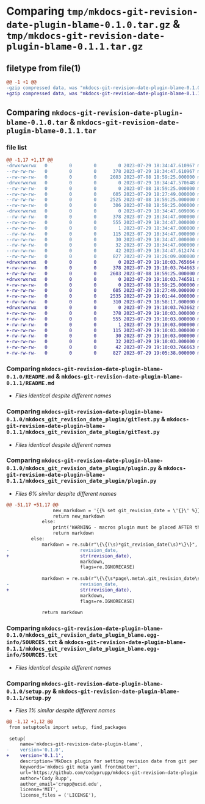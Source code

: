 # Comparing `tmp/mkdocs-git-revision-date-plugin-blame-0.1.0.tar.gz` & `tmp/mkdocs-git-revision-date-plugin-blame-0.1.1.tar.gz`

## filetype from file(1)

```diff
@@ -1 +1 @@
-gzip compressed data, was "mkdocs-git-revision-date-plugin-blame-0.1.0.tar", last modified: Sat Jul 29 18:34:47 2023, max compression
+gzip compressed data, was "mkdocs-git-revision-date-plugin-blame-0.1.1.tar", last modified: Sat Jul 29 19:10:03 2023, max compression
```

## Comparing `mkdocs-git-revision-date-plugin-blame-0.1.0.tar` & `mkdocs-git-revision-date-plugin-blame-0.1.1.tar`

### file list

```diff
@@ -1,17 +1,17 @@
-drwxrwxrwx   0        0        0        0 2023-07-29 18:34:47.610967 mkdocs-git-revision-date-plugin-blame-0.1.0/
--rw-rw-rw-   0        0        0      378 2023-07-29 18:34:47.610967 mkdocs-git-revision-date-plugin-blame-0.1.0/PKG-INFO
--rw-rw-rw-   0        0        0     2603 2023-07-08 18:59:25.000000 mkdocs-git-revision-date-plugin-blame-0.1.0/README.md
-drwxrwxrwx   0        0        0        0 2023-07-29 18:34:47.570648 mkdocs-git-revision-date-plugin-blame-0.1.0/mkdocs_git_revision_date_plugin/
--rw-rw-rw-   0        0        0        0 2023-07-08 18:59:25.000000 mkdocs-git-revision-date-plugin-blame-0.1.0/mkdocs_git_revision_date_plugin/__init__.py
--rw-rw-rw-   0        0        0      605 2023-07-29 18:27:49.000000 mkdocs-git-revision-date-plugin-blame-0.1.0/mkdocs_git_revision_date_plugin/gitTest.py
--rw-rw-rw-   0        0        0     2525 2023-07-08 18:59:25.000000 mkdocs-git-revision-date-plugin-blame-0.1.0/mkdocs_git_revision_date_plugin/plugin.py
--rw-rw-rw-   0        0        0      306 2023-07-08 18:59:25.000000 mkdocs-git-revision-date-plugin-blame-0.1.0/mkdocs_git_revision_date_plugin/util.py
-drwxrwxrwx   0        0        0        0 2023-07-29 18:34:47.609006 mkdocs-git-revision-date-plugin-blame-0.1.0/mkdocs_git_revision_date_plugin_blame.egg-info/
--rw-rw-rw-   0        0        0      378 2023-07-29 18:34:47.000000 mkdocs-git-revision-date-plugin-blame-0.1.0/mkdocs_git_revision_date_plugin_blame.egg-info/PKG-INFO
--rw-rw-rw-   0        0        0      555 2023-07-29 18:34:47.000000 mkdocs-git-revision-date-plugin-blame-0.1.0/mkdocs_git_revision_date_plugin_blame.egg-info/SOURCES.txt
--rw-rw-rw-   0        0        0        1 2023-07-29 18:34:47.000000 mkdocs-git-revision-date-plugin-blame-0.1.0/mkdocs_git_revision_date_plugin_blame.egg-info/dependency_links.txt
--rw-rw-rw-   0        0        0      115 2023-07-29 18:34:47.000000 mkdocs-git-revision-date-plugin-blame-0.1.0/mkdocs_git_revision_date_plugin_blame.egg-info/entry_points.txt
--rw-rw-rw-   0        0        0       30 2023-07-29 18:34:47.000000 mkdocs-git-revision-date-plugin-blame-0.1.0/mkdocs_git_revision_date_plugin_blame.egg-info/requires.txt
--rw-rw-rw-   0        0        0       32 2023-07-29 18:34:47.000000 mkdocs-git-revision-date-plugin-blame-0.1.0/mkdocs_git_revision_date_plugin_blame.egg-info/top_level.txt
--rw-rw-rw-   0        0        0       42 2023-07-29 18:34:47.612474 mkdocs-git-revision-date-plugin-blame-0.1.0/setup.cfg
--rw-rw-rw-   0        0        0      827 2023-07-29 18:26:09.000000 mkdocs-git-revision-date-plugin-blame-0.1.0/setup.py
+drwxrwxrwx   0        0        0        0 2023-07-29 19:10:03.765664 mkdocs-git-revision-date-plugin-blame-0.1.1/
+-rw-rw-rw-   0        0        0      378 2023-07-29 19:10:03.764663 mkdocs-git-revision-date-plugin-blame-0.1.1/PKG-INFO
+-rw-rw-rw-   0        0        0     2603 2023-07-08 18:59:25.000000 mkdocs-git-revision-date-plugin-blame-0.1.1/README.md
+drwxrwxrwx   0        0        0        0 2023-07-29 19:10:03.746581 mkdocs-git-revision-date-plugin-blame-0.1.1/mkdocs_git_revision_date_plugin/
+-rw-rw-rw-   0        0        0        0 2023-07-08 18:59:25.000000 mkdocs-git-revision-date-plugin-blame-0.1.1/mkdocs_git_revision_date_plugin/__init__.py
+-rw-rw-rw-   0        0        0      605 2023-07-29 18:27:49.000000 mkdocs-git-revision-date-plugin-blame-0.1.1/mkdocs_git_revision_date_plugin/gitTest.py
+-rw-rw-rw-   0        0        0     2535 2023-07-29 19:01:44.000000 mkdocs-git-revision-date-plugin-blame-0.1.1/mkdocs_git_revision_date_plugin/plugin.py
+-rw-rw-rw-   0        0        0      310 2023-07-29 18:58:17.000000 mkdocs-git-revision-date-plugin-blame-0.1.1/mkdocs_git_revision_date_plugin/util.py
+drwxrwxrwx   0        0        0        0 2023-07-29 19:10:03.763662 mkdocs-git-revision-date-plugin-blame-0.1.1/mkdocs_git_revision_date_plugin_blame.egg-info/
+-rw-rw-rw-   0        0        0      378 2023-07-29 19:10:03.000000 mkdocs-git-revision-date-plugin-blame-0.1.1/mkdocs_git_revision_date_plugin_blame.egg-info/PKG-INFO
+-rw-rw-rw-   0        0        0      555 2023-07-29 19:10:03.000000 mkdocs-git-revision-date-plugin-blame-0.1.1/mkdocs_git_revision_date_plugin_blame.egg-info/SOURCES.txt
+-rw-rw-rw-   0        0        0        1 2023-07-29 19:10:03.000000 mkdocs-git-revision-date-plugin-blame-0.1.1/mkdocs_git_revision_date_plugin_blame.egg-info/dependency_links.txt
+-rw-rw-rw-   0        0        0      115 2023-07-29 19:10:03.000000 mkdocs-git-revision-date-plugin-blame-0.1.1/mkdocs_git_revision_date_plugin_blame.egg-info/entry_points.txt
+-rw-rw-rw-   0        0        0       30 2023-07-29 19:10:03.000000 mkdocs-git-revision-date-plugin-blame-0.1.1/mkdocs_git_revision_date_plugin_blame.egg-info/requires.txt
+-rw-rw-rw-   0        0        0       32 2023-07-29 19:10:03.000000 mkdocs-git-revision-date-plugin-blame-0.1.1/mkdocs_git_revision_date_plugin_blame.egg-info/top_level.txt
+-rw-rw-rw-   0        0        0       42 2023-07-29 19:10:03.766663 mkdocs-git-revision-date-plugin-blame-0.1.1/setup.cfg
+-rw-rw-rw-   0        0        0      827 2023-07-29 19:05:38.000000 mkdocs-git-revision-date-plugin-blame-0.1.1/setup.py
```

### Comparing `mkdocs-git-revision-date-plugin-blame-0.1.0/README.md` & `mkdocs-git-revision-date-plugin-blame-0.1.1/README.md`

 * *Files identical despite different names*

### Comparing `mkdocs-git-revision-date-plugin-blame-0.1.0/mkdocs_git_revision_date_plugin/gitTest.py` & `mkdocs-git-revision-date-plugin-blame-0.1.1/mkdocs_git_revision_date_plugin/gitTest.py`

 * *Files identical despite different names*

### Comparing `mkdocs-git-revision-date-plugin-blame-0.1.0/mkdocs_git_revision_date_plugin/plugin.py` & `mkdocs-git-revision-date-plugin-blame-0.1.1/mkdocs_git_revision_date_plugin/plugin.py`

 * *Files 6% similar despite different names*

```diff
@@ -51,17 +51,17 @@
                 new_markdown = '{{% set git_revision_date = \'{}\' %}}\n'.format(revision_date) + markdown
                 return new_markdown
             else:
                 print('WARNING - macros plugin must be placed AFTER the git-revision-date plugin. Skipping markdown modifications')
                 return markdown
         else:
             markdown = re.sub(r"\{\{(\s)*git_revision_date(\s)*\}\}",
-                          revision_date,
+                          str(revision_date),
                           markdown,
                           flags=re.IGNORECASE)
 
             markdown = re.sub(r"\{\{\s*page\.meta\.git_revision_date\s*\}\}",
-                          revision_date,
+                          str(revision_date),
                           markdown,
                           flags=re.IGNORECASE)
             
             return markdown
```

### Comparing `mkdocs-git-revision-date-plugin-blame-0.1.0/mkdocs_git_revision_date_plugin_blame.egg-info/SOURCES.txt` & `mkdocs-git-revision-date-plugin-blame-0.1.1/mkdocs_git_revision_date_plugin_blame.egg-info/SOURCES.txt`

 * *Files identical despite different names*

### Comparing `mkdocs-git-revision-date-plugin-blame-0.1.0/setup.py` & `mkdocs-git-revision-date-plugin-blame-0.1.1/setup.py`

 * *Files 1% similar despite different names*

```diff
@@ -1,12 +1,12 @@
 from setuptools import setup, find_packages
 
 setup(
     name='mkdocs-git-revision-date-plugin-blame',
-    version='0.1.0',
+    version='0.1.1',
     description='MkDocs plugin for setting revision date from git per markdown file using blame.',
     keywords='mkdocs git meta yaml frontmatter',
     url='https://github.com/codyprupp/mkdocs-git-revision-date-plugin',
     author='Cody Rupp',
     author_email='crupp@ucsd.edu',
     license='MIT',
     license_files = ('LICENSE'),
```

